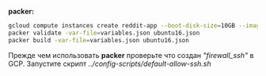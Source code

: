 **packer:**

```bash
gcloud compute instances create reddit-app --boot-disk-size=10GB --image=reddit-base-1550235774 --image-project=week-3-231412 --machine-type=g1-small --tags infra-server --restart-on-failure --zone=europe-west1-b --metadata startup-script='wget -O - https://raw.githubusercontent.com/stv2509/infra/config-scripts/deploy.sh| bash'
packer validate -var-file=variables.json ubuntu16.json
packer build -var-file=variables.json ubuntu16.json
```
Прежде чем использовать **packer** проверьте что создан *"firewall_ssh"* в GCP.
Запустите скрипт *../config-scripts/default-allow-ssh.sh*
